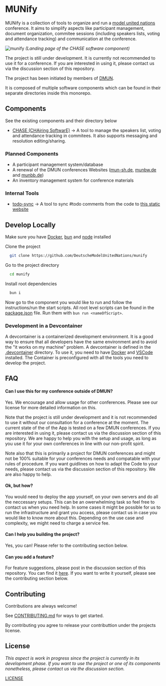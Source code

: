 # MUNify

MUNify is a collection of tools to organize and run a [model united nations](https://en.wikipedia.org/wiki/Model_United_Nations) conference. It aims to simplify aspects like participant management, document organization, commitee sessions (including speakers lists, voting and attendance tracking) and communication at the conference.

![munify](./screenshots/chase_landing_page.png)
*(Landing page of the CHASE software component)*

The project is still under development. It is currently not recommended to use it for a conference. If you are interested in using it, please contact us via the discussion section of this repository.

The project has been initiated by members of [DMUN](https://de.wikipedia.org/wiki/Deutsche_Model_United_Nations).

It is composed of multiple software components which can be found in their separate directories inside this monorepo.

## Components

See the existing components and their directory below

- [CHASE (CHAiring SoftwarE)](./chase) -> A tool to manage the speakers list, voting and attendance tracking in commitees. It also supports messaging and resolution editing/sharing.

### Planned Components

- A participant management system/database
- A renewal of the DMUN conferences Websites ([mun-sh.de](https://mun-sh.de), [munbw.de](https://munbw.de) and [munbb.de](https://mun-bb.de))
- An inventory management system for conference materials

### Internal Tools

- [todo-sync](./todo-sync) -> A tool to sync #todo comments from the code to [this static website](https://deutschemodelunitednations.github.io/munify/)

## Develop Locally

Make sure you have [Docker](https://www.docker.com/get-started/), [bun](https://bun.sh/) and [node](https://nodejs.org/en/download/current) installed

Clone the project

```bash
  git clone https://github.com/DeutscheModelUnitedNations/munify
```

Go to the project directory

```bash
  cd munify
```

Install root dependencies

```bash
  bun i
```

Now go to the component you would like to run and follow the instructions/run the start scripts.
All root level scripts can be found in the [package.json](./package.json) file. Run them with `bun run <nameOfScript>`.

### Development in a Devcontainer
A devcontainer is a containerized development environment. It is a good way to ensure that all developers have the same environment and to avoid the "it works on my machine" problem. A devcontainer is defined in the [.devcontainer](./.devcontainer) directory. To use it, you need to have [Docker](https://www.docker.com/get-started/) and [VSCode](https://code.visualstudio.com/) installed. The Container is preconfigured with all the tools you need to develop the project.

## FAQ

#### Can I use this for my conference outside of DMUN?

Yes. We encourage and allow usage for other conferences. Please see our license for more detailed information on this.

Note that the project is still under development and it is not recommended to use it without our consultation for a conference at the moment. The current state of the of the App is tested on a few DMUN conferences. If you are interested in using it, please contact us via the discussion section of this repository. We are happy to help you with the setup and usage, as long as you use it for your own conferences in line with our non-profit spirit.

Note also that this is primarily a project for DMUN conferences and might not be 100% suitable for your conferences needs and compatable with your rules of procedure. If you want guidlines on how to adapt the Code to your needs, please contact us via the discussion section of this repository. We are also happy to help.

#### Ok, but how?

You would need to deploy the app yourself, on your own servers and do all the neccessary setups. This can be an owerwhelming task so feel free to contact us when you need help. In some cases it might be possible for us to run the infrastructure and grant you access, please contact us in case you would like to know more about this. Depending on the use case and complexity, we might need to charge a service fee.

#### Can I help you building the project?

Yes, you can! Please refer to the contributing section below.

#### Can you add a feature?

For feature suggestions, please post in the discussion section of this repository. You can find it [here](https://github.com/DeutscheModelUnitedNations/munify/discussions). If you want to write it yourself, please see the contributing section below.

## Contributing

Contributions are always welcome!

See [CONTRIBUTING.md](./CONTRIBUTING.md) for ways to get started.

By contributing you agree to release your contributtion under the projects license.

## License

*This aspect is work in progress since the project is currently in its development phase. If you want to use the project or one of its components nonetheless, please contact us via the discussion section.*

[LICENSE](./LICENSE)
